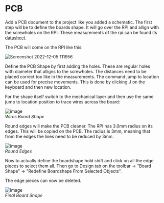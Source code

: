 # PCB 

Add a PCB document to the project like you added a schematic. The first step will be to define the boards shape. It will go over the RPI and allign with the screwholes on the RPI. These measurements of the rpi can be found its [datasheet](https://static.raspberrypi.org/files/product-briefs/Raspberry-Pi-Model-Bplus-Product-Brief.pdf).

The PCB will come on the RPI like this:

![Screenshot 2022-12-05 111956](https://user-images.githubusercontent.com/79916416/205613234-8d5d4146-bf41-4407-98a1-fa89ffdc8a95.png)

Define the PCB Shape by first adding the holes. These are regular holes with diameter that alligns to the screwholes. The distances need to be placed correct too like in the measurements. The command jump to location can be used for precise movements. This is done by clicking J on the keyboard and then new location. 

For the shape itself switch to the mechanical layer and then use the same jump to location position to trace wires across the board:

![image](https://user-images.githubusercontent.com/79916416/205616071-e8a8f38a-a271-4a02-ab5e-ddcfd71ba498.png)<br>
*Wires Board Shape*

Round edges will make the PCB cleaner. The RPI has 3.0mm radius on its edges. This will be copied on the PCB. The radius is 3mm, meaning that from the edges the lines need to be reduced by 3mm.

![image](https://user-images.githubusercontent.com/79916416/205617767-6ebe359e-4ce4-4b04-9ab9-4906f45fbd49.png)<br>
*Round Edges*

Now to actually define the boardshape hold shift and click on all the edge pieces to select them all. Then go to Design tab on the toolbar -> "Board Shape" -> "Redefine Boardshape From Selected Objects".

The edge pieces can now be deleted.

![image](https://user-images.githubusercontent.com/79916416/205618480-ff649944-9186-43a7-8e81-eb0ed2d022f5.png)<br>
*Final Board Shape*
